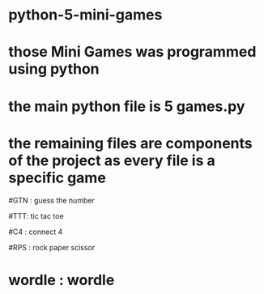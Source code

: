 # python-5-mini-games


# those Mini Games was programmed using python 

# the main python file is 5 games.py 

# the remaining files are components of the project as every file is a specific game 

#GTN : guess the number 

#TTT: tic tac toe

#C4 : connect 4 

#RPS : rock paper scissor 

# wordle : wordle 
